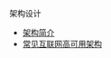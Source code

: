 架构设计

* [架构简介](markdown/Advance/Architecture/_readme.md)
* [常见互联网高可用架构](markdown/Advance/Architecture/常见互联网高可用架构.md)
